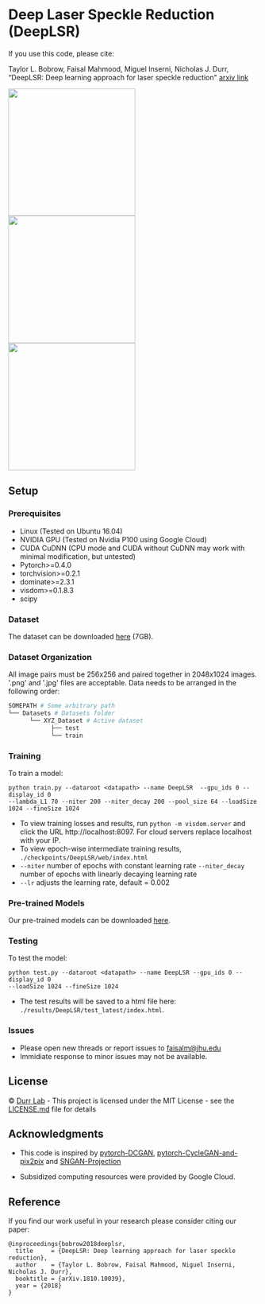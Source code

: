# Deep Laser Speckle Reduction (DeepLSR)

If you use this code, please cite:

Taylor L. Bobrow, Faisal Mahmood, Miguel Inserni, Nicholas J. Durr, “DeepLSR: Deep learning approach for laser speckle reduction" [arxiv link](https://arxiv.org/pdf/1810.10039.pdf)

<img src="https://github.com/faisalml/DeepLSR/blob/master/imgs/4aq.gif" width="256"/>    <img src="https://github.com/faisalml/DeepLSR/blob/master/imgs/5aq.gif" width="256"/>   <img src="https://github.com/faisalml/DeepLSR/blob/master/imgs/6aq.gif" width="256"/>


## Setup

### Prerequisites

- Linux (Tested on Ubuntu 16.04)
- NVIDIA GPU (Tested on Nvidia P100 using Google Cloud)
- CUDA CuDNN (CPU mode and CUDA without CuDNN may work with minimal modification, but untested)
- Pytorch>=0.4.0
- torchvision>=0.2.1
- dominate>=2.3.1
- visdom>=0.1.8.3
- scipy

### 

### Dataset

The dataset can be downloaded [here](https://drive.google.com/drive/folders/1fkkPWPUA0xB4M2a8VpO6af0QaxepTSx4?usp=sharing) (7GB).

### Dataset Organization

All image pairs must be 256x256 and paired together in 2048x1024 images. '.png' and '.jpg' files are acceptable. Data needs to be arranged in the following order:

```bash
SOMEPATH # Some arbitrary path
└── Datasets # Datasets folder
      └── XYZ_Dataset # Active dataset
            ├── test
            └── train
```

### Training

To train a model:
```
python train.py --dataroot <datapath> --name DeepLSR  --gpu_ids 0 --display_id 0 
--lambda_L1 70 --niter 200 --niter_decay 200 --pool_size 64 --loadSize 1024 --fineSize 1024
```
- To view training losses and results, run `python -m visdom.server` and click the URL http://localhost:8097. For cloud servers replace localhost with your IP. 
- To view epoch-wise intermediate training results, `./checkpoints/DeepLSR/web/index.html`
- `--niter` number of epochs with constant learning rate `--niter_decay` number of epochs with linearly decaying learning rate
- `--lr` adjusts the learning rate, default = 0.002

### Pre-trained Models

Our pre-trained models can be downloaded [here](https://www.dropbox.com/sh/vrh6rfibri5kiow/AAC4Xy2rvBP1u1mUNus-6Hsma?dl=0).

### Testing

To test the model:
```
python test.py --dataroot <datapath> --name DeepLSR --gpu_ids 0 --display_id 0 
--loadSize 1024 --fineSize 1024
```
- The test results will be saved to a html file here: `./results/DeepLSR/test_latest/index.html`.

### Issues

- Please open new threads or report issues to faisalm@jhu.edu
- Immidiate response to minor issues may not be available.

## License
© [Durr Lab](https://durr.jhu.edu) - This project is licensed under the MIT License - see the [LICENSE.md](LICENSE.md) file for details

## Acknowledgments
- This code is inspired by [pytorch-DCGAN](https://github.com/pytorch/examples/tree/master/dcgan), [pytorch-CycleGAN-and-pix2pix](https://github.com/junyanz/pytorch-CycleGAN-and-pix2pix) and [SNGAN-Projection](https://github.com/pfnet-research/sngan_projection)
* Subsidized computing resources were provided by Google Cloud.

## Reference
If you find our work useful in your research please consider citing our paper:
```
@inproceedings{bobrow2018deeplsr,
  title     = {DeepLSR: Deep learning approach for laser speckle reduction},
  author    = {Taylor L. Bobrow, Faisal Mahmood, Niguel Inserni, Nicholas J. Durr},
  booktitle = {arXiv.1810.10039},
  year = {2018}
}
```
